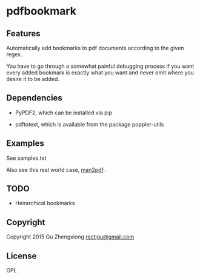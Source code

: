 # pdfbookmark

## Features

Automatically add bookmarks to pdf documents according to the given regex.

You have to go through a somewhat painful debugging process
if you want every added bookmark is exactly what you want
and never omit where you desire it to be added.

## Dependencies

- PyPDF2, which can be installed via pip

- pdftotext, which is available from the package poppler-utils

## Examples

See samples.txt

Also see this real world case,
[man2pdf](https://github.com/NoviceLive/man2pdf)
.

## TODO

- Heirarchical bookmarks

## Copyright

Copyright 2015 Gu Zhengxiong <rectigu@gmail.com>

## License

GPL
